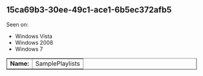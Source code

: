 ## 15ca69b3-30ee-49c1-ace1-6b5ec372afb5

Seen on:
* Windows Vista
* Windows 2008
* Windows 7

<table border="1" class="docutils">
  <tbody>
    <tr>
      <td><b>Name:</b></td>
      <td>SamplePlaylists</td>
    </tr>
  </tbody>
</table>

